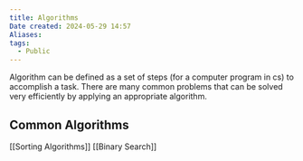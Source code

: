 ```yaml
---
title: Algorithms
Date created: 2024-05-29 14:57
Aliases:
tags: 
  - Public
---
```


Algorithm can be defined as a set of steps (for a computer program in cs) to accomplish a task. There are many common problems that can be solved very efficiently by applying an appropriate algorithm.

## Common Algorithms
[[Sorting Algorithms]]
[[Binary Search]]
